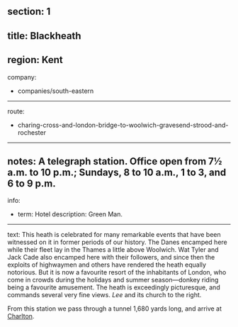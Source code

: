 section: 1
----
title: Blackheath
----
region: Kent
----
company:
- companies/south-eastern
----
route:
- charing-cross-and-london-bridge-to-woolwich-gravesend-strood-and-rochester
----
notes: A telegraph station. Office open from 7½ a.m. to 10 p.m.; Sundays, 8 to 10 a.m., 1 to 3, and 6 to 9 p.m.
----
info:
- term: Hotel
  description: Green Man.
----
text: This heath is celebrated for many remarkable events that have been witnessed on it in former periods of our history. The Danes encamped here while their fleet lay in the Thames a little above Woolwich. Wat Tyler and Jack Cade also encamped here with their followers, and since then the exploits of highwaymen and others have rendered the heath equally notorious. But it is now a favourite resort of the inhabitants of London, who come in crowds during the holidays and summer season—donkey riding being a favourite amusement. The heath is exceedingly picturesque, and commands several very fine views. *Lee* and its church to the right.

From this station we pass through a tunnel 1,680 yards long, and arrive at [Charlton](/stations/charlton).
